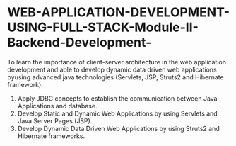 # WEB-APPLICATION-DEVELOPMENT-USING-FULL-STACK-Module-II-Backend-Development-
 To learn the importance of client-server architecture in the web application development and able to develop dynamic data driven  web applications byusing advanced java technologies (Servlets, JSP, Struts2 and Hibernate  framework).

1. Apply JDBC concepts to establish the communication between Java Applications 
   and database. 
2. Develop Static and Dynamic Web Applications by using Servlets and Java Server 
   Pages (JSP). 
3. Develop Dynamic Data Driven Web Applications by using Struts2 and Hibernate
   frameworks. 
